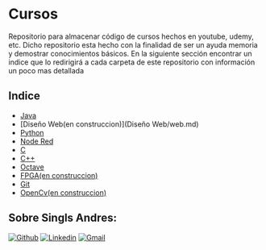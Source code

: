 # Cursos
Repositorio para almacenar código de cursos hechos en youtube, udemy, etc. Dicho repositorio esta hecho con la finalidad de ser un ayuda memoria y demostrar conocimientos
básicos. En la siguiente sección encontrar un indice que lo redirigirá a cada carpeta de este repositorio con información un poco mas detallada
## Indice

 * [Java](java.md) 
 * [Diseño Web(en construccion)](Diseño Web/web.md)
 * [Python](python.md)
 * [Node Red](nodered.md)
 * [C](c.md)
 * [C++](C++.md)
 * [Octave](octave.md)
 * [FPGA(en construccion)](fpga.md)
 * [Git](git.md)
 * [OpenCv(en construccion)](git.md)
## Sobre Singls Andres:
[![Github](https://img.shields.io/badge/-Github-000?style=flat&logo=Github&logoColor=white)](https://github.com/AndresMatias)
[![Linkedin](https://img.shields.io/badge/-LinkedIn-blue?style=flat&logo=Linkedin&logoColor=white)](https://www.linkedin.com/in/andres-singls-028349228)
[![Gmail](https://img.shields.io/badge/-Gmail-c14438?style=flat&logo=Gmail&logoColor=white)](mailto:andres.singls@gmail.com)
